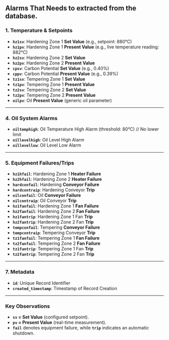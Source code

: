 ## Alarms That Needs to extracted from the database.

### **1. Temperature & Setpoints**  
- **`hz1sv`**: Hardening Zone 1 **Set Value** (e.g., setpoint: 880°C)  
- **`hz1pv`**: Hardening Zone 1 **Present Value** (e.g., live temperature reading: 882°C)  
- **`hz2sv`**: Hardening Zone 2 **Set Value**  
- **`hz2pv`**: Hardening Zone 2 **Present Value**  
- **`cpsv`**: Carbon Potential **Set Value** (e.g., 0.40%)  
- **`cppv`**: Carbon Potential **Present Value** (e.g., 0.39%)  
- **`tz1sv`**: Tempering Zone 1 **Set Value**  
- **`tz1pv`**: Tempering Zone 1 **Present Value**  
- **`tz2sv`**: Tempering Zone 2 **Set Value**  
- **`tz2pv`**: Tempering Zone 2 **Present Value** 
- **`oilpv`**: Oil **Present Value** (generic oil parameter)   

---

### **4. Oil System Alarms**  
- **`oiltemphigh`**: Oil Temperature High Alarm (threshold: 80°C)  // No lower limit
- **`oillevelhigh`**: Oil Level High Alarm  
- **`oillevellow`**: Oil Level Low Alarm  

---

### **5. Equipment Failures/Trips**  
- **`hz1hfail`**: Hardening Zone 1 **Heater Failure**  
- **`hz2hfail`**: Hardening Zone 2 **Heater Failure**  
- **`hardconfail`**: Hardening **Conveyor Failure**  
- **`hardcontraip`**: Hardening Conveyor **Trip**  
- **`oilconfail`**: Oil **Conveyor Failure**  
- **`oilcontraip`**: Oil Conveyor **Trip**  
- **`hz1fanfail`**: Hardening Zone 1 **Fan Failure**  
- **`hz2fanfail`**: Hardening Zone 2 **Fan Failure**  
- **`hz1fantrip`**: Hardening Zone 1 Fan **Trip**  
- **`hz2fantrip`**: Hardening Zone 2 Fan **Trip**  
- **`tempconfail`**: Tempering **Conveyor Failure**  
- **`tempcontraip`**: Tempering Conveyor **Trip**  
- **`tz1fanfail`**: Tempering Zone 1 **Fan Failure**  
- **`tz2fanfail`**: Tempering Zone 2 **Fan Failure**  
- **`tz1fantrip`**: Tempering Zone 1 Fan **Trip**  
- **`tz2fantrip`**: Tempering Zone 2 Fan **Trip**  

---

### **7. Metadata**  
- **`id`**: Unique Record Identifier  
- **`created_timestamp`**: Timestamp of Record Creation  

---

### **Key Observations**  
- **`sv` = Set Value** (configured setpoint).  
- **`pv` = Present Value** (real-time measurement).  
- **`fail`** denotes equipment failure, while **`trip`** indicates an automatic shutdown. 